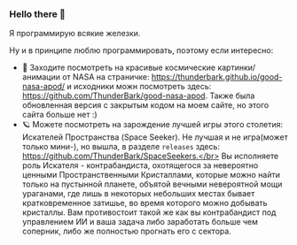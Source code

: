 ### Hello there 👋

Я программирую всякие железки.

Ну и в принципе люблю программировать, поэтому если интересно:

- 🔭 Заходите посмотреть на красивые космические картинки/анимации от NASA на страничке: https://thunderbark.github.io/good-nasa-apod/ и исходники можн посмотреть здесь: https://github.com/ThunderBark/good-nasa-apod. Также была обновленная версия с закрытым кодом на моем сайте, но этого сайта больше нет :)
- 🪐 Можете посмотреть на зарождение лучшей игры этого столетия: Искателей Пространства (Space Seeker). Не лучшая и не игра(может только мини-), но вышла, в разделе `releases` здесь: https://github.com/ThunderBark/SpaceSeekers.</br>
Вы исполняете роль Искателя - контрабандиста, охотящегося за невероятно ценными Пространственными Кристаллами, которые можно найти только на пустынной планете, объятой вечными невероятной мощи ураганами, где лишь в некоторых небольших местах бывает кратковременное затишье, во время которого можно добывать кристаллы. Вам противостоит такой же как вы контрабандист под управлением ИИ и ваша задача либо заработать больше чем соперник, либо же полностью прогнать его с сектора.
